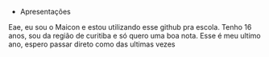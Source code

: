 

- Apresentações

Eae, eu sou o Maicon e
estou utilizando esse github pra escola. Tenho 16 anos, sou da região de curitiba
e só quero uma boa nota. Esse é meu ultimo ano, espero passar direto como das ultimas vezes


